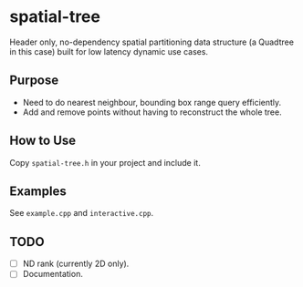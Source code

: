 # spatial-tree
Header only, no-dependency spatial partitioning data structure (a Quadtree in this case) built for low latency dynamic use cases.

## Purpose
- Need to do nearest neighbour, bounding box range query efficiently.
- Add and remove points without having to reconstruct the whole tree.

## How to Use
Copy `spatial-tree.h` in your project and include it.

## Examples
See `example.cpp` and `interactive.cpp`.

## TODO
- [ ] ND rank (currently 2D only).
- [ ] Documentation.